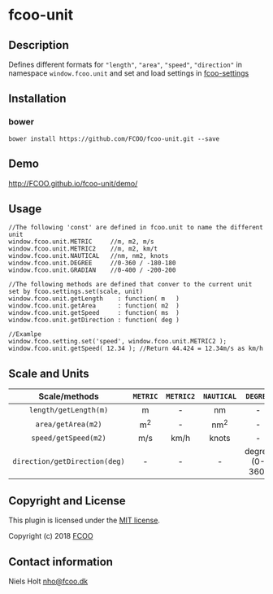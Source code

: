 # fcoo-unit
>


## Description
Defines different formats for `"length"`, `"area"`, `"speed"`, `"direction"` in namespace `window.fcoo.unit` and set and load settings in [fcoo-settings](https://github.com/FCOO/fcoo-settings)


## Installation
### bower
`bower install https://github.com/FCOO/fcoo-unit.git --save`

## Demo
http://FCOO.github.io/fcoo-unit/demo/ 

## Usage
	//The following 'const' are defined in fcoo.unit to name the different unit
	window.fcoo.unit.METRIC  	//m, m2, m/s
    window.fcoo.unit.METRIC2 	//m, m2, km/t
	window.fcoo.unit.NAUTICAL	//nm, nm2, knots
    window.fcoo.unit.DEGREE		//0-360 / -180-180
	window.fcoo.unit.GRADIAN	//0-400 / -200-200
 
	//The following methods are defined that conver to the current unit set by fcoo.settings.set(scale, unit)
	window.fcoo.unit.getLength    : function( m   )
	window.fcoo.unit.getArea      : function( m2  )
	window.fcoo.unit.getSpeed     : function( ms  )
	window.fcoo.unit.getDirection : function( deg )

	//Examlpe
	window.fcoo.setting.set('speed', window.fcoo.unit.METRIC2 );
	window.fcoo.unit.getSpeed( 12.34 ); //Return 44.424 = 12.34m/s as km/h


## Scale and Units

| Scale/methods | `METRIC` | `METRIC2` | `NAUTICAL` | `DEGREE` | `GRADIAN` |
| :--: | :--: | :--: | :--: |:--: |:--: |
| `length/getLength(m)` | m | - | nm | - | - |
| `area/getArea(m2)` | m<sup>2</sup> | - | nm<sup>2</sup> | - | - |
| `speed/getSpeed(m2)` | m/s | km/h | knots | - | - |
| `direction/getDirection(deg)` | - | - | - | degree (0-360) | gradian (0-400) |


## Copyright and License
This plugin is licensed under the [MIT license](https://github.com/FCOO/fcoo-unit/LICENSE).

Copyright (c) 2018 [FCOO](https://github.com/FCOO)

## Contact information

Niels Holt nho@fcoo.dk
